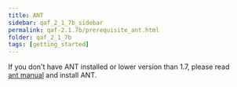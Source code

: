 ```yaml
---
title: ANT
sidebar: qaf_2_1_7b_sidebar
permalink: qaf-2.1.7b/prerequisite_ant.html
folder: qaf_2_1_7b
tags: [getting_started]
---
```


If you don't have ANT installed or lower version than 1.7, please read 	
[ant manual](http://ant.apache.org/manual/) and install ANT.
